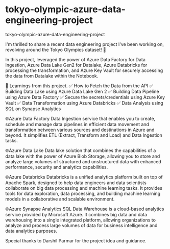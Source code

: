 # tokyo-olympic-azure-data-engineering-project
tokyo-olympic-azure-data-engineering-project

I'm thrilled to share a recent data engineering project I've been working on, revolving around the Tokyo Olympics dataset! 🏅

In this project, leveraged the power of Azure Data Factory for Data Ingestion, Azure Data Lake Gen2 for Datalake, Azure Databricks for processing the transformation, and Azure Key Vault for securely accessing the data from Datalake within the Notebook.

🔑 Learnings from this project.
✅ How to Fetch the Data from the API
✅ Building Data Lake using Azure Data Lake Gen 2
✅ Building Data Pipeline using Azure Data Factory
✅ Secure the secrets/credentials using Azure Key Vault
✅ Data Transformation using Azure Databricks
✅ Data Analysis using SQL on Synapse Analytics

 🌐Azure Data Factory
Data Ingestion service that enables you to create, schedule and manage data pipelines in efficient data movement and transformation between various sources and destinations in Azure and beyond. It simplifies ETL (Extract, Transform and Load) and Data Ingestion tasks.

🌐Azure Data Lake
Data lake solution that combines the capabilities of a data lake with the power of Azure Blob Storage, allowing you to store and analyze large volumes of structured and unstructured data with enhanced performance, security and analytics capabilities.

🌐Azure Databricks
Databricks is a unified analytics platform built on top of Apache Spark, designed to help data engineers and data scientists collaborate on big data processing and machine learning tasks. It provides tools for data exploration, data processing, and building machine learning models in a collaborative and scalable environment.

🌐Azure Synapse Analytics
SQL Data Warehouse is a cloud-based analytics service provided by Microsoft Azure. It combines big data and data warehousing into a single integrated platform, allowing organizations to analyze and process large volumes of data for business intelligence and data analytics purposes.

Special thanks to Darshil Parmar for the project idea and guidance.
